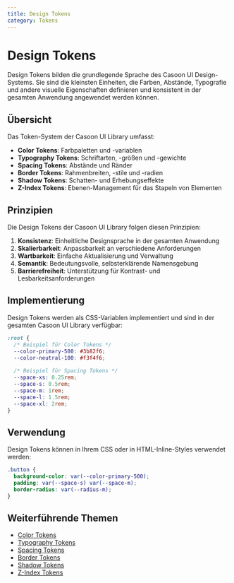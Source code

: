 ```yaml
---
title: Design Tokens
category: Tokens
---
```


# Design Tokens

Design Tokens bilden die grundlegende Sprache des Casoon UI Design-Systems. Sie sind die kleinsten Einheiten, die Farben, Abstände, Typografie und andere visuelle Eigenschaften definieren und konsistent in der gesamten Anwendung angewendet werden können.

## Übersicht

Das Token-System der Casoon UI Library umfasst:

- **Color Tokens**: Farbpaletten und -variablen
- **Typography Tokens**: Schriftarten, -größen und -gewichte
- **Spacing Tokens**: Abstände und Ränder
- **Border Tokens**: Rahmenbreiten, -stile und -radien
- **Shadow Tokens**: Schatten- und Erhebungseffekte
- **Z-Index Tokens**: Ebenen-Management für das Stapeln von Elementen

## Prinzipien

Die Design Tokens der Casoon UI Library folgen diesen Prinzipien:

1. **Konsistenz**: Einheitliche Designsprache in der gesamten Anwendung
2. **Skalierbarkeit**: Anpassbarkeit an verschiedene Anforderungen
3. **Wartbarkeit**: Einfache Aktualisierung und Verwaltung
4. **Semantik**: Bedeutungsvolle, selbsterklärende Namensgebung
5. **Barrierefreiheit**: Unterstützung für Kontrast- und Lesbarkeitsanforderungen

## Implementierung

Design Tokens werden als CSS-Variablen implementiert und sind in der gesamten Casoon UI Library verfügbar:

```css
:root {
  /* Beispiel für Color Tokens */
  --color-primary-500: #3b82f6;
  --color-neutral-100: #f3f4f6;
  
  /* Beispiel für Spacing Tokens */
  --space-xs: 0.25rem;
  --space-s: 0.5rem;
  --space-m: 1rem;
  --space-l: 1.5rem;
  --space-xl: 2rem;
}
```

## Verwendung

Design Tokens können in Ihrem CSS oder in HTML-Inline-Styles verwendet werden:

```css
.button {
  background-color: var(--color-primary-500);
  padding: var(--space-s) var(--space-m);
  border-radius: var(--radius-m);
}
```

## Weiterführende Themen

- [Color Tokens](/tokens/colors)
- [Typography Tokens](/tokens/typography)
- [Spacing Tokens](/tokens/spacing)
- [Border Tokens](/tokens/borders)
- [Shadow Tokens](/tokens/shadows)
- [Z-Index Tokens](/tokens/z-index) 